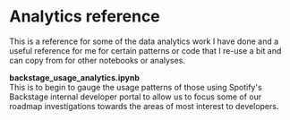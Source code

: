 # Analytics reference

This is a reference for some of the data analytics work I have done and a useful reference for me for certain patterns or code that I re-use a bit and can copy from for other notebooks or analyses. 

**backstage_usage_analytics.ipynb**
<br>This is to begin to gauge the usage patterns of those using Spotify's Backstage internal developer portal to allow us to focus some of our roadmap investigations towards the areas of most interest to developers.

